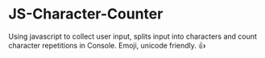 # JS-Character-Counter
Using javascript to collect user input, splits input into characters and count character repetitions in Console. Emoji, unicode friendly. 👍

